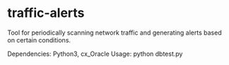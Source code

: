 # traffic-alerts
Tool for periodically scanning network traffic and generating alerts based on certain conditions.

Dependencies: Python3, cx_Oracle
Usage: 
python dbtest.py
